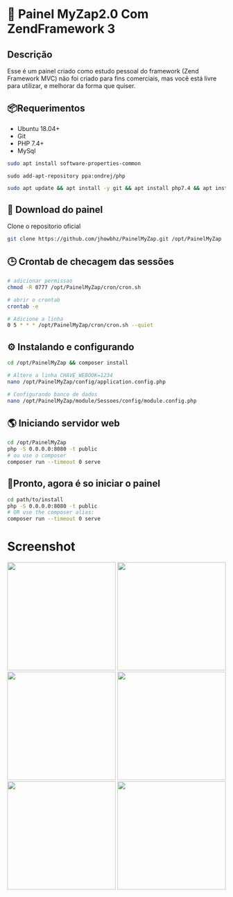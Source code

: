 # 🚀 Painel MyZap2.0 Com ZendFramework 3

## Descrição

Esse é um painel criado como estudo pessoal do framework (Zend Framework MVC) 
não foi criado para fins comerciais, mas você está livre para utilizar, e melhorar
da forma que quiser.

## 📦Requerimentos
* Ubuntu 18.04+
* Git
* PHP 7.4+
* MySql

```bash
sudo apt install software-properties-common
```

```
sudo add-apt-repository ppa:ondrej/php
```

```bash
sudo apt update && apt install -y git && apt install php7.4 && apt install php7.4-intl && apt install -y zip && apt install php7.4-curl && apt install php7.4-mysqli && apt install composer
```

## 📖 Download do painel 
Clone o repositorio oficial

```bash
git clone https://github.com/jhowbhz/PainelMyZap.git /opt/PainelMyZap
```
## 🕒 Crontab de checagem das sessões
```bash
# adicionar permissao
chmod -R 0777 /opt/PainelMyZap/cron/cron.sh

# abrir o crontab
crontab -e

# Adicione a linha
0 5 * * * /opt/PainelMyZap/cron/cron.sh --quiet
```
## ⚙️ Instalando e configurando 

```bash
cd /opt/PainelMyZap && composer install
```

```bash
# Altere a linha CHAVE_WEBOOK=1234
nano /opt/PainelMyZap/config/application.config.php
```

```bash
# Configurando banco de dados
nano /opt/PainelMyZap/module/Sessoes/config/module.config.php
```
## 🌎 Iniciando servidor web

```bash
cd /opt/PainelMyZap
php -S 0.0.0.0:8080 -t public
# ou use o composer
composer run --timeout 0 serve
```

## 🏃Pronto, agora é so iniciar o painel

```bash
cd path/to/install
php -S 0.0.0.0:8080 -t public
# OR use the composer alias:
composer run --timeout 0 serve
```

# Screenshot
[<img src="https://i.imgur.com/TUNjHR3.png" width="250"/>]('https://i.imgur.com/TUNjHR3.png')
[<img src="https://i.imgur.com/PRsseeQ.png" width="250"/>]('https://i.imgur.com/PRsseeQ.png')
[<img src="https://i.imgur.com/A2y4Yge.png" width="250"/>]('https://i.imgur.com/A2y4Yge.png')
[<img src="https://i.imgur.com/UVck0Ha.png" width="250"/>]('https://i.imgur.com/UVck0Ha.png')
[<img src="https://i.imgur.com/I1CONQ3.png" width="250"/>]('https://i.imgur.com/I1CONQ3.png')
[<img src="https://i.imgur.com/yT388os.png" width="250"/>]('https://i.imgur.com/yT388os.png')
